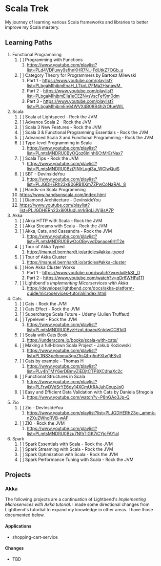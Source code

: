 # Scala Trek
My journey of learning various Scala frameworks and libraries to better improve my Scala mastery.

## Learning Paths

1. Functional Programming
   1. [ ] Programming with Functions
      1. https://www.youtube.com/playlist?list=PLd4VDFuwy9sfhnKHR7N_-FdUtkZ7OGb_u
   2. [ ] Category Theory for Programmers by Bartosz Milewski
      1. Part 1 - https://www.youtube.com/playlist?list=PLbgaMIhjbmEnaH_LTkxLI7FMa2HsnawM_
      2. Part 2 - https://www.youtube.com/playlist?list=PLbgaMIhjbmElia1eCEZNvsVscFef9m0dm
      3. Part 3 - https://www.youtube.com/playlist?list=PLbgaMIhjbmEn64WVX4B08B4h2rOtueWIL
2. Scala
   1. [ ] Scala at Lightspeed - Rock the JVM
   3. [ ] Advance Scala 2 - Rock the JVM
   4. [ ] Scala 3 New Features - Rock the JVM
   5. [ ] Scala 3 & Functional Programming Essentials - Rock the JVM
   6. [ ] Advanced Scala 3 and Functional Programming - Rock the JVM
   7. [ ] Type-level Programming in Scala
      1. https://www.youtube.com/playlist?list=PLmtsMNDRU0ByOQoz6lnihh6CtMrErNax7
   8. [ ] Scala Tips - Rock the JVM
      1. https://www.youtube.com/playlist?list=PLmtsMNDRU0Bzj7INIrLugi3a_WClwQuiS
   9. [ ] SBT - DevInsideYou
      1. https://www.youtube.com/playlist?list=PLJGDHERh23x806RB1lXm7ZPwCoNaRAL_8
   10. [ ] Hands-on Scala Programming
      1. https://www.handsonscala.com/index.html
   11. [ ] Diamond Architecture - DevInsideYou
      1. https://www.youtube.com/playlist?list=PLJGDHERh23x8i0UudLmrkBqLiJVj8sA7P
3. Akka
   1. [ ] Akka HTTP with Scala - Rock the JVM
   2. [ ] Akka Streams with Scala - Rock the JVM
   3. [ ] Akka, Cats, and Cassandra - Rock the JVM
      1. https://www.youtube.com/playlist?list=PLmtsMNDRU0BwOoOByyvdDanace6rltT2e
   3. [ ] Tour of Akka Typed
      1. https://manuel.bernhardt.io/articles#akka-typed
   4. [ ] Tour of Akka Cluster
      1. https://manuel.bernhardt.io/articles#akka-cluster
   5. [ ] How Akka Cluster Works
      1. Part 1 - https://www.youtube.com/watch?v=eduilEkSL_0
      2. Part 2 - https://www.youtube.com/watch?v=qDr6WHFa1TI
   6. [ ] Lightbend's *Implementing Micorservices with Akka*
      1. https://developer.lightbend.com/docs/akka-platform-guide/microservices-tutorial/index.html
4. Cats
   1. [ ] Cats - Rock the JVM
   2. [ ] Cats Effect - Rock the JVM
   3. [ ] Supercharge Scala Future - Udemy (Julien Truffaut)
   4. [ ] Typelevel - Rock the JVM
      1. https://www.youtube.com/playlist?list=PLmtsMNDRU0ByzHzqLdoaeuKntdwCCB1d3
   5. [ ] Scala with Cats Book
      1. https://underscore.io/books/scala-with-cats/
   6. [ ] Making a full-blown Scala Project - Jakub Koziowski
      1. https://www.youtube.com/playlist?list=PL1NS3pe5mmu3goZ5sQI-q5nFXtw1jESy0
   7. [ ] Cats by example - Thomas H
      1. https://www.youtube.com/playlist?list=PLy4hTMY6erDBmvZiEDjtCTP8XCdhaXc2c
   8. [ ] Functional Structures in Scala
      1. https://www.youtube.com/playlist?list=PLFrwDVdSrYE6dy14XCmUtRAJuhCxuzJp0
   9. [ ] Easy and Efficient Data Validation with Cats by Daniela Sfregola
      1. https://www.youtube.com/watch?v=P8nGAo3Jp-Q
5. Zio
   1. [ ] Zio - DevInsideYou
      1. https://www.youtube.com/playlist?list=PLJGDHERh23x-_ammk-n2XuZWhoRVB-wAF
   2. [ ] ZIO - Rock the JVM
      1. https://www.youtube.com/playlist?list=PLmtsMNDRU0Bzu7NfhTiGK7iCYjcFAYlal
6. Spark
   1. [ ] Spark Essentials with Scala - Rock the JVM
   2. [ ] Spark Streaming with Scala - Rock the JVM
   3. [ ] Spark Optimization with Scala - Rock the JVM
   4. [ ] Spark Performance Tuning with Scala - Rock the JVM

## Projects
### Akka
The following projects are a continuation of Lightbend's *Implementing Microservices with Akka tutorial*.  I made some directional changes from Lightbend's tutortial to expand my knowledge in other areas.  I have those documented below.
#### Applications
- shopping-cart-service
#### Changes
- TBD
